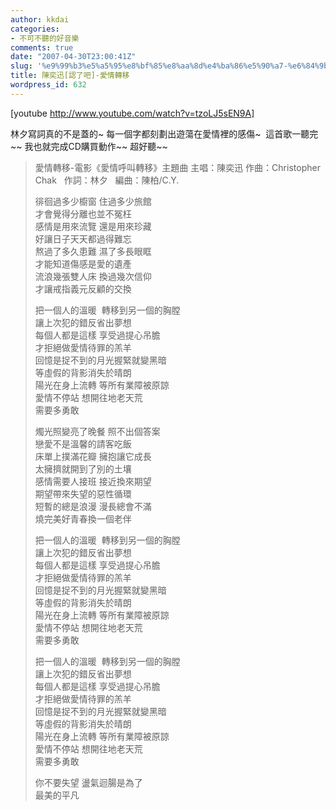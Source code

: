 ```yaml
---
author: kkdai
categories:
- 不可不聽的好音樂
comments: true
date: "2007-04-30T23:00:41Z"
slug: '%e9%99%b3%e5%a5%95%e8%bf%85%e8%aa%8d%e4%ba%86%e5%90%a7-%e6%84%9b%e6%83%85%e8%bd%89%e7%a7%bb'
title: 陳奕迅[認了吧]-愛情轉移
wordpress_id: 632
---
```


[youtube http://www.youtube.com/watch?v=tzoLJ5sEN9A]

林夕寫詞真的不是蓋的~ 每一個字都刻劃出遊蕩在愛情裡的感傷~  這首歌一聽完~~ 我也就完成CD購買動作~~ 超好聽~~

<blockquote>愛情轉移-電影《愛情呼叫轉移》主題曲  
主唱：陳奕迅  
作曲：Christopher Chak   作詞：林夕   編曲：陳柏/C.Y.  
  
徘徊過多少櫥窗 住過多少旅館   
才會覺得分離也並不冤枉  
感情是用來流覽 還是用來珍藏  
好讓日子天天都過得難忘  
熬過了多久患難 濕了多長眼眶  
才能知道傷感是愛的遺產  
流浪幾張雙人床 換過幾次信仰  
才讓戒指義元反顧的交換  
  
把一個人的溫暖  轉移到另一個的胸膛  
讓上次犯的錯反省出夢想  
每個人都是這樣 享受過提心吊膽  
才拒絕做愛情待罪的羔羊  
回憶是捉不到的月光握緊就變黑暗  
等虛假的背影消失於晴朗  
陽光在身上流轉 等所有業障被原諒  
愛情不停站 想開往地老天荒  
需要多勇敢  
  
燭光照變亮了晚餐 照不出個答案  
戀愛不是溫馨的請客吃飯  
床單上撲滿花瓣 擁抱讓它成長  
太擁擠就開到了別的土壤  
感情需要人接班 接近換來期望  
期望帶來失望的惡性循環  
短暫的總是浪漫 漫長總會不滿  
燒完美好青春換一個老伴  
  
把一個人的溫暖  轉移到另一個的胸膛  
讓上次犯的錯反省出夢想  
每個人都是這樣 享受過提心吊膽  
才拒絕做愛情待罪的羔羊  
回憶是捉不到的月光握緊就變黑暗  
等虛假的背影消失於晴朗  
陽光在身上流轉 等所有業障被原諒  
愛情不停站 想開往地老天荒  
需要多勇敢  
  
把一個人的溫暖  轉移到另一個的胸膛  
讓上次犯的錯反省出夢想  
每個人都是這樣 享受過提心吊膽  
才拒絕做愛情待罪的羔羊  
回憶是捉不到的月光握緊就變黑暗  
等虛假的背影消失於晴朗  
陽光在身上流轉 等所有業障被原諒  
愛情不停站 想開往地老天荒  
需要多勇敢  
  
你不要失望 盪氣迴腸是為了  
最美的平凡
> 
> </blockquote>
